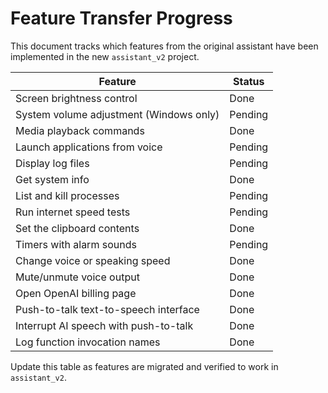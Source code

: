 # Feature Transfer Progress

This document tracks which features from the original assistant have been implemented in the new `assistant_v2` project.

| Feature | Status |
| --- | --- |
| Screen brightness control | Done |
| System volume adjustment (Windows only) | Pending |
| Media playback commands | Done |
| Launch applications from voice | Pending |
| Display log files | Pending |
| Get system info | Done |
| List and kill processes | Pending |
| Run internet speed tests | Pending |
| Set the clipboard contents | Done |
| Timers with alarm sounds | Pending |
| Change voice or speaking speed | Done |
| Mute/unmute voice output | Done |
| Open OpenAI billing page | Done |
| Push-to-talk text-to-speech interface | Done |
| Interrupt AI speech with push-to-talk | Done |
| Log function invocation names | Done |

Update this table as features are migrated and verified to work in `assistant_v2`.
